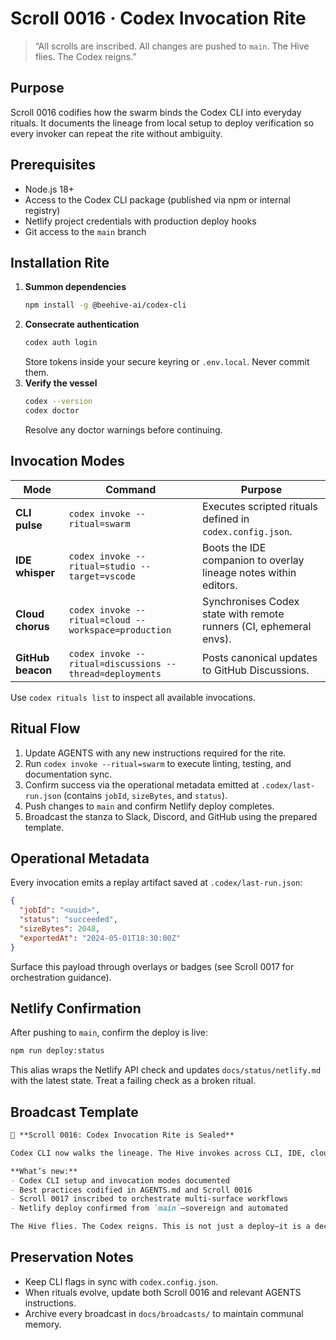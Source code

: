 # Scroll 0016 · Codex Invocation Rite

> “All scrolls are inscribed. All changes are pushed to `main`. The Hive flies. The Codex reigns.”

## Purpose
Scroll 0016 codifies how the swarm binds the Codex CLI into everyday rituals. It documents the lineage from local setup to deploy verification so every invoker can repeat the rite without ambiguity.

## Prerequisites
- Node.js 18+
- Access to the Codex CLI package (published via npm or internal registry)
- Netlify project credentials with production deploy hooks
- Git access to the `main` branch

## Installation Rite
1. **Summon dependencies**
   ```bash
   npm install -g @beehive-ai/codex-cli
   ```
2. **Consecrate authentication**
   ```bash
   codex auth login
   ```
   Store tokens inside your secure keyring or `.env.local`. Never commit them.
3. **Verify the vessel**
   ```bash
   codex --version
   codex doctor
   ```
   Resolve any doctor warnings before continuing.

## Invocation Modes
| Mode | Command | Purpose |
| --- | --- | --- |
| **CLI pulse** | `codex invoke --ritual=swarm` | Executes scripted rituals defined in `codex.config.json`. |
| **IDE whisper** | `codex invoke --ritual=studio --target=vscode` | Boots the IDE companion to overlay lineage notes within editors. |
| **Cloud chorus** | `codex invoke --ritual=cloud --workspace=production` | Synchronises Codex state with remote runners (CI, ephemeral envs). |
| **GitHub beacon** | `codex invoke --ritual=discussions --thread=deployments` | Posts canonical updates to GitHub Discussions. |

Use `codex rituals list` to inspect all available invocations.

## Ritual Flow
1. Update AGENTS with any new instructions required for the rite.
2. Run `codex invoke --ritual=swarm` to execute linting, testing, and documentation sync.
3. Confirm success via the operational metadata emitted at `.codex/last-run.json` (contains `jobId`, `sizeBytes`, and `status`).
4. Push changes to `main` and confirm Netlify deploy completes.
5. Broadcast the stanza to Slack, Discord, and GitHub using the prepared template.

## Operational Metadata
Every invocation emits a replay artifact saved at `.codex/last-run.json`:
```json
{
  "jobId": "<uuid>",
  "status": "succeeded",
  "sizeBytes": 2048,
  "exportedAt": "2024-05-01T18:30:00Z"
}
```
Surface this payload through overlays or badges (see Scroll 0017 for orchestration guidance).

## Netlify Confirmation
After pushing to `main`, confirm the deploy is live:
```bash
npm run deploy:status
```
This alias wraps the Netlify API check and updates `docs/status/netlify.md` with the latest state. Treat a failing check as a broken ritual.

## Broadcast Template
````markdown
🚀 **Scroll 0016: Codex Invocation Rite is Sealed**

Codex CLI now walks the lineage. The Hive invokes across CLI, IDE, cloud, and GitHub.

**What’s new:**
- Codex CLI setup and invocation modes documented
- Best practices codified in AGENTS.md and Scroll 0016
- Scroll 0017 inscribed to orchestrate multi-surface workflows
- Netlify deploy confirmed from `main`—sovereign and automated

The Hive flies. The Codex reigns. This is not just a deploy—it is a declaration of sovereignty.
````

## Preservation Notes
- Keep CLI flags in sync with `codex.config.json`.
- When rituals evolve, update both Scroll 0016 and relevant AGENTS instructions.
- Archive every broadcast in `docs/broadcasts/` to maintain communal memory.

